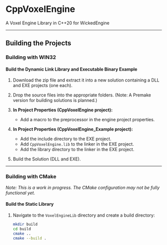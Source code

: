 # CppVoxelEngine
A Voxel Engine Library in C++20 for WickedEngine

---

## Building the Projects

### Building with WIN32

#### Build the Dynamic Link Library and Executable Binary Example

1. Download the zip file and extract it into a new solution containing a DLL and EXE projects (one each).

2. Drop the source files into the appropriate folders. (Note: A Premake version for building solutions is planned.)

3. **In Project Properties (CppVoxelEngine project):**
   - Add a macro to the preprocessor in the engine project properties.

4. **In Project Properties (CppVoxelEngine_Example project):**
   - Add the include directory to the EXE project.
   - Add `CppVoxelEngine.lib` to the linker in the EXE project.
   - Add the library directory to the linker in the EXE project.

5. Build the Solution (DLL and EXE).

---

### Building with CMake

*Note: This is a work in progress. The CMake configuration may not be fully functional yet.*

#### Build the Static Library

1. Navigate to the `VoxelEngineLib` directory and create a build directory:

   ```bash
   mkdir build
   cd build
   cmake ..
   cmake --build .
